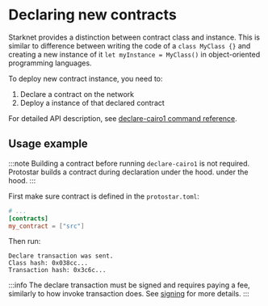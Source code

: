 # Declaring new contracts

Starknet provides a distinction between contract class and instance. This is similar to difference between writing the
code of a `class MyClass {}` and creating a new instance of it `let myInstance = MyClass()` in object-oriented
programming languages.

To deploy new contract instance, you need to:

1. Declare a contract on the network
2. Deploy a instance of that declared contract

For detailed API description, see [declare-cairo1 command reference](../../cli-reference.md#declare-cairo1).

## Usage example

:::note
Building a contract before running `declare-cairo1` is not required. Protostar builds a contract during declaration under the hood.
under the hood.
:::

First make sure contract is defined in the `protostar.toml`:

```toml title=protostar.toml
# ...
[contracts]
my_contract = ["src"]
```

Then run:

```console title="protostar declare-cairo1 my_contract --network testnet"
Declare transaction was sent.
Class hash: 0x038cc...
Transaction hash: 0x3c6c...
```

:::info
The declare transaction must be signed and requires paying a fee, similarly to how invoke transaction does.
See [signing](./02-invoke.md#signing) for more details.
:::